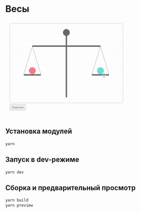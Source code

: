 # Весы

<img src="asset/example.gif" alt="example of app" height="300"/>

## Установка модулей

```
yarn
```

## Запуск в dev-режиме

```
yarn dev
```

## Сборка и предварительный просмотр

```
yarn build
yarn preview
```

